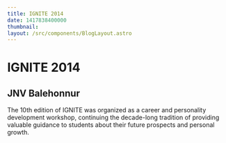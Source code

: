 ```yaml
---
title: IGNITE 2014
date: 1417838400000
thumbnail: 
layout: /src/components/BlogLayout.astro
---
```


# IGNITE 2014
## JNV Balehonnur

The 10th edition of IGNITE was organized as a career and personality development workshop, continuing the decade-long tradition of providing valuable guidance to students about their future prospects and personal growth.
